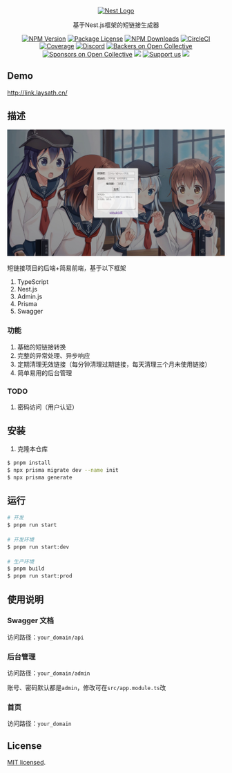 <p align="center">
  <a href="http://nestjs.com/" target="blank"><img src="https://nestjs.com/img/logo-small.svg" width="200" alt="Nest Logo" /></a>
</p>

[circleci-image]: https://img.shields.io/circleci/build/github/nestjs/nest/master?token=abc123def456
[circleci-url]: https://circleci.com/gh/nestjs/nest

  <p align="center">基于<a herf="https://nestjs.com/" target="_blank">Nest.js</a>框架的短链接生成器</p>
    <p align="center">
<a href="https://www.npmjs.com/~nestjscore" target="_blank"><img src="https://img.shields.io/npm/v/@nestjs/core.svg" alt="NPM Version" /></a>
<a href="https://www.npmjs.com/~nestjscore" target="_blank"><img src="https://img.shields.io/npm/l/@nestjs/core.svg" alt="Package License" /></a>
<a href="https://www.npmjs.com/~nestjscore" target="_blank"><img src="https://img.shields.io/npm/dm/@nestjs/common.svg" alt="NPM Downloads" /></a>
<a href="https://circleci.com/gh/nestjs/nest" target="_blank"><img src="https://img.shields.io/circleci/build/github/nestjs/nest/master" alt="CircleCI" /></a>
<a href="https://coveralls.io/github/nestjs/nest?branch=master" target="_blank"><img src="https://coveralls.io/repos/github/nestjs/nest/badge.svg?branch=master#9" alt="Coverage" /></a>
<a href="https://discord.gg/G7Qnnhy" target="_blank"><img src="https://img.shields.io/badge/discord-online-brightgreen.svg" alt="Discord"/></a>
<a href="https://opencollective.com/nest#backer" target="_blank"><img src="https://opencollective.com/nest/backers/badge.svg" alt="Backers on Open Collective" /></a>
<a href="https://opencollective.com/nest#sponsor" target="_blank"><img src="https://opencollective.com/nest/sponsors/badge.svg" alt="Sponsors on Open Collective" /></a>
  <a href="https://paypal.me/kamilmysliwiec" target="_blank"><img src="https://img.shields.io/badge/Donate-PayPal-ff3f59.svg"/></a>
    <a href="https://opencollective.com/nest#sponsor"  target="_blank"><img src="https://img.shields.io/badge/Support%20us-Open%20Collective-41B883.svg" alt="Support us"></a>
  <a href="https://twitter.com/nestframework" target="_blank"><img src="https://img.shields.io/twitter/follow/nestframework.svg?style=social&label=Follow"></a>
</p>
  <!--[![Backers on Open Collective](https://opencollective.com/nest/backers/badge.svg)](https://opencollective.com/nest#backer)
  [![Sponsors on Open Collective](https://opencollective.com/nest/sponsors/badge.svg)](https://opencollective.com/nest#sponsor)-->

## Demo

<http://link.laysath.cn/>

## 描述

![截图](/img/case.jpg)

短链接项目的后端+简易前端，基于以下框架

1. TypeScript
2. Nest.js
3. Admin.js
4. Prisma
5. Swagger

### 功能

1. 基础的短链接转换
2. 完整的异常处理、异步响应
3. 定期清理无效链接（每分钟清理过期链接，每天清理三个月未使用链接）
4. 简单易用的后台管理

### TODO

1. 密码访问（用户认证）

## 安装

1. 克隆本仓库

```bash
$ pnpm install
$ npx prisma migrate dev --name init
$ npx prisma generate
```

## 运行

```bash
# 开发
$ pnpm run start

# 开发环境
$ pnpm run start:dev

# 生产环境
$ pnpm build
$ pnpm run start:prod
```

## 使用说明

### Swagger 文档

访问路径：`your_domain/api`

### 后台管理

访问路径：`your_domain/admin`

账号、密码默认都是`admin`，修改可在`src/app.module.ts`改

### 首页

访问路径：`your_domain`

## License

[MIT licensed](LICENSE).
